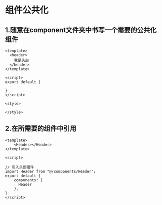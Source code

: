 # 组件公共化

## 1.随意在component文件夹中书写一个需要的公共化组件

```vue
<template>
  <header>
    我是头部
  </header>
</template>

<script>
export default {

}
</script>

<style>

</style>
```



## 2.在所需要的组件中引用

```vue
<template>
    <Header></Header>
</template>

<script>

// 引入头部组件
import Header from "@/components/Header";
export default {
    components: {
      Header
    },
}
</script>

```

